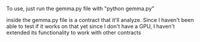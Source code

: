 To use, just run the gemma.py file with "python gemma.py"

inside the gemma.py file is a contract that it'll analyze. Since I haven't been able to test if it works on that yet since I don't have a GPU, I haven't extended its functionality to work with other contracts
